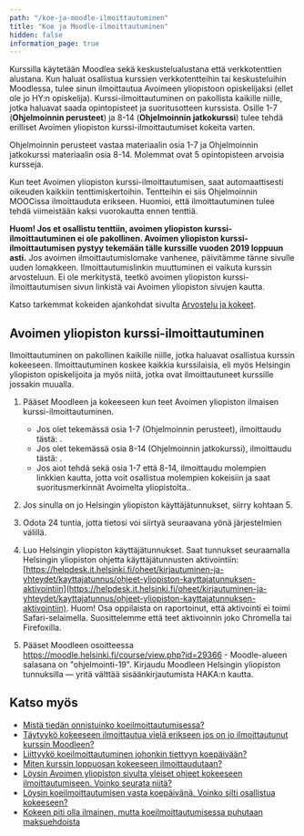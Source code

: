 ```yaml
---
path: "/koe-ja-moodle-ilmoittautuminen"
title: "Koe ja Moodle-ilmoittautuminen"
hidden: false
information_page: true
---
```


Kurssilla käytetään Moodlea sekä keskustelualustana että verkkotenttien alustana. Kun haluat osallistua kurssien verkkotentteihin tai keskusteluihin Moodlessa, tulee sinun ilmoittautua Avoimeen yliopistoon opiskelijaksi (ellet ole jo HY:n opiskelija). Kurssi-ilmoittautuminen on pakollista kaikille niille, jotka haluavat saada opintopisteet ja suoritusotteen kurssista.  Osille 1-7 (**Ohjelmoinnin perusteet**) ja 8-14 (**Ohjelmoinnin jatkokurssi**) tulee tehdä erilliset Avoimen yliopiston kurssi-ilmoittautumiset kokeita varten.

Ohjelmoinnin perusteet vastaa materiaalin osia 1-7 ja Ohjelmoinnin jatkokurssi materiaalin osia 8-14. Molemmat ovat 5 opintopisteen arvoisia kursseja.

Kun teet Avoimen yliopiston kurssi-ilmoittautumisen, saat automaattisesti oikeuden kaikkiin tenttimiskertoihin. Tentteihin ei siis Ohjelmoinnin MOOCissa ilmoittauduta erikseen. Huomioi, että ilmoittautuminen tulee tehdä viimeistään kaksi vuorokautta ennen tenttiä.

<b>Huom! Jos et osallistu tenttiin, avoimen yliopiston kurssi-ilmoittautuminen ei ole pakollinen. Avoimen yliopiston kurssi-ilmoittautumisen pystyy tekemään tälle kurssille vuoden 2019 loppuun asti.</b> Jos avoimen ilmoittautumislomake vanhenee, päivitämme tänne sivulle uuden lomakkeen. Ilmoittautumislinkin muuttuminen ei vaikuta kurssin arvosteluun.  Ei ole merkitystä, teetkö avoimen yliopiston kurssi-ilmoittautumisen sivun linkistä vai Avoimen yliopiston sivujen kautta.

Katso tarkemmat kokeiden ajankohdat sivulta [Arvostelu ja kokeet](/arvostelu-ja-kokeet).

## Avoimen yliopiston kurssi-ilmoittautuminen

Ilmoittautuminen on pakollinen kaikille niille, jotka haluavat osallistua kurssin kokeeseen. Ilmoittautuminen koskee kaikkia kurssilaisia, eli myös Helsingin yliopiston opiskelijoita ja myös niitä, jotka ovat ilmoittautuneet kurssille jossakin muualla.

1. Pääset Moodleen ja kokeeseen kun teet Avoimen yliopiston ilmaisen kurssi-ilmoittautuminen.

    * Jos olet tekemässä osia 1-7 (Ohjelmoinnin perusteet), ilmoittaudu tästä: <registration-link></registration-link>.
    * Jos olet tekemässä osia 8-14 (Ohjelmoinnin jatkokurssi), ilmoittaudu tästä: <registration-link-ohja></registration-link-ohja>.
    * Jos aiot tehdä sekä osia 1-7 että 8-14, ilmoittaudu molempien linkkien kautta, jotta voit osallistua molempien kokeisiin ja saat suoritusmerkinnät Avoimelta yliopistolta..

2. Jos sinulla on jo Helsingin yliopiston käyttäjätunnukset, siirry kohtaan 5.

3. Odota 24 tuntia, jotta tietosi voi siirtyä seuraavana yönä järjestelmien välillä.

4. Luo Helsingin yliopiston käyttäjätunnukset. Saat tunnukset seuraamalla Helsingin yliopiston ohjetta käyttäjätunnusten aktivointiin: [https://helpdesk.it.helsinki.fi/oheet/kirjautuminen-ja-yhteydet/kayttajatunnus/ohjeet-yliopiston-kayttajatunnuksen-aktivointiin](https://helpdesk.it.helsinki.fi/oheet/kirjautuminen-ja-yhteydet/kayttajatunnus/ohjeet-yliopiston-kayttajatunnuksen-aktivointiin). Huom! Osa oppilaista on raportoinut, että aktivointi ei toimi Safari-selaimella. Suosittelemme että teet aktivoinnin joko Chromella tai Firefoxilla.

5. Pääset Moodleen osoitteessa https://moodle.helsinki.fi/course/view.php?id=29366 - Moodle-alueen salasana on "ohjelmointi-19". Kirjaudu Moodleen Helsingin yliopiston tunnuksilla — yritä välttää sisäänkirjautumista HAKA:n kautta.


## Katso myös

* [Mistä tiedän onnistuinko koeilmoittautumisessa?](/usein-kysytyt-kysymykset#heading-mista-tiedan-onnistuinko-koeilmoittautumisessa)
* [Täytyykö kokeeseen ilmoittautua vielä erikseen jos on jo ilmoittautunut kurssin Moodleen?](/usein-kysytyt-kysymykset#heading-taytyyko-kokeeseen-ilmoittautua-viela-erikseen-jos-on-jo-ilmoittautunut-kurssin-moodleen)
* [Liittyykö koeilmoittautuminen johonkin tiettyyn koepäivään?](/usein-kysytyt-kysymykset#heading-liittyyko-koeilmoittautuminen-johonkin-tiettyyn-koepaivaan)
* [Miten kurssin loppuosan kokeeseen ilmoittaudutaan?](/usein-kysytyt-kysymykset#heading-miten-kurssin-loppuosan-kokeeseen-ilmoittaudutaan)
* [Löysin Avoimen yliopiston sivulta yleiset ohjeet kokeeseen ilmoittautumiseen. Voinko seurata niitä?](/usein-kysytyt-kysymykset#heading-loysin-avoimen-yliopiston-sivulta-yleiset-ohjeet-kokeeseen-ilmoittautumiseen-voinko-seurata-niita)
* [Löysin koeilmoittautumisen vasta koepäivänä. Voinko silti osallistua kokeeseen?](/usein-kysytyt-kysymykset#heading-loysin-koeilmoittautumisen-vasta-koepaivana-voinko-silti-osallistua-kokeeseen)
* [Kokeen piti olla ilmainen, mutta koeilmoittautumisessa puhutaan maksuehdoista](/usein-kysytyt-kysymykset/#heading-kokeen-piti-olla-ilmainen-mutta-koeilmoittautumisessa-puhutaan-maksuehdoista)
